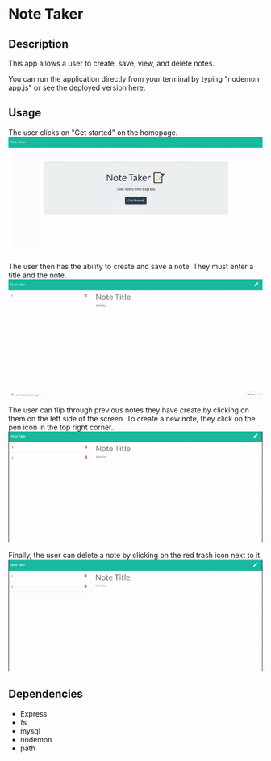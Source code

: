 # Note Taker

## Description

This app allows a user to create, save, view, and delete notes.

You can run the application directly from your terminal by typing "nodemon app.js" or see the deployed version [here.](https://agile-coast-94423.herokuapp.com/)



## Usage

The user clicks on "Get started" on the homepage.
![Get Started](/gifs/getstarted.GIF)

The user then has the ability to create and save a note. They must enter a title and the note. 
![Create note](/gifs/savenote.GIF)

The user can flip through previous notes they have create by clicking on them on the left side of the screen. To create a new note, they click on the pen icon in the top right corner.
![Flip through notes](/gifs/flipthroughnotes.GIF)

Finally, the user can delete a note by clicking on the red trash icon next to it.
![Delete note](/gifs/deletenotes.GIF)

## Dependencies

- Express
- fs
- mysql
- nodemon
- path

